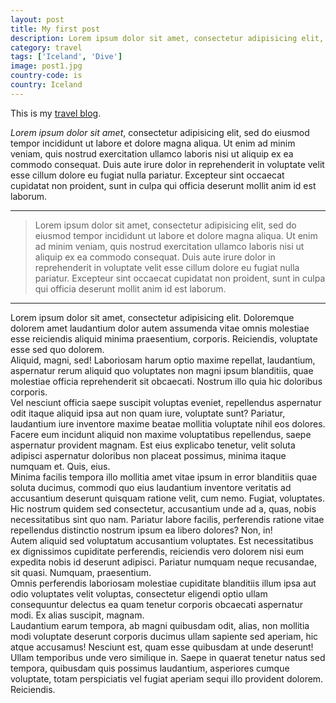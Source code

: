 ```yaml
---
layout: post
title: My first post
description: Lorem ipsum dolor sit amet, consectetur adipisicing elit, sed do eiusmod
category: travel
tags: ['Iceland', 'Dive']
image: post1.jpg
country-code: is
country: Iceland
---
```


This is my [travel blog](https://amandaferrari.github.io/project-grace-marguerite/).

*Lorem ipsum dolor sit amet*, consectetur adipisicing elit, sed do eiusmod
tempor incididunt ut labore et dolore magna aliqua. Ut enim ad minim veniam,
quis nostrud exercitation ullamco laboris nisi ut aliquip ex ea commodo
consequat. Duis aute irure dolor in reprehenderit in voluptate velit esse
cillum dolore eu fugiat nulla pariatur. Excepteur sint occaecat cupidatat non
proident, sunt in culpa qui officia deserunt mollit anim id est laborum.

***

> Lorem ipsum dolor sit amet, consectetur adipisicing elit, sed do eiusmod
tempor incididunt ut labore et dolore magna aliqua. Ut enim ad minim veniam,
quis nostrud exercitation ullamco laboris nisi ut aliquip ex ea commodo
consequat. Duis aute irure dolor in reprehenderit in voluptate velit esse
cillum dolore eu fugiat nulla pariatur. Excepteur sint occaecat cupidatat non
proident, sunt in culpa qui officia deserunt mollit anim id est laborum.

***

<div>Lorem ipsum dolor sit amet, consectetur adipisicing elit. Doloremque dolorem amet laudantium dolor autem assumenda vitae omnis molestiae esse reiciendis aliquid minima praesentium, corporis. Reiciendis, voluptate esse sed quo dolorem.</div>
<div>Aliquid, magni, sed! Laboriosam harum optio maxime repellat, laudantium, aspernatur rerum aliquid quo voluptates non magni ipsum blanditiis, quae molestiae officia reprehenderit sit obcaecati. Nostrum illo quia hic doloribus corporis.</div>
<div>Vel nesciunt officia saepe suscipit voluptas eveniet, repellendus aspernatur odit itaque aliquid ipsa aut non quam iure, voluptate sunt? Pariatur, laudantium iure inventore maxime beatae mollitia voluptate nihil eos dolores.</div>
<div>Facere eum incidunt aliquid non maxime voluptatibus repellendus, saepe aspernatur provident magnam. Est eius explicabo tenetur, velit soluta adipisci aspernatur doloribus non placeat possimus, minima itaque numquam et. Quis, eius.</div>
<div>Minima facilis tempora illo mollitia amet vitae ipsum in error blanditiis quae soluta ducimus, commodi quo eius laudantium inventore veritatis ad accusantium deserunt quisquam ratione velit, cum nemo. Fugiat, voluptates.</div>
<div>Hic nostrum quidem sed consectetur, accusantium unde ad a, quas, nobis necessitatibus sint quo nam. Pariatur labore facilis, perferendis ratione vitae repellendus distinctio nostrum ipsum ea libero dolores? Non, in!</div>
<div>Autem aliquid sed voluptatum accusantium voluptates. Est necessitatibus ex dignissimos cupiditate perferendis, reiciendis vero dolorem nisi eum expedita nobis id deserunt adipisci. Pariatur numquam neque recusandae, sit quasi. Numquam, praesentium.</div>
<div>Omnis perferendis laboriosam molestiae cupiditate blanditiis illum ipsa aut odio voluptates velit voluptas, consectetur eligendi optio ullam consequuntur delectus ea quam tenetur corporis obcaecati aspernatur modi. Ex alias suscipit, magnam.</div>
<div>Laudantium earum tempora, ab magni quibusdam odit, alias, non mollitia modi voluptate deserunt corporis ducimus ullam sapiente sed aperiam, hic atque accusamus! Nesciunt est, quam esse quibusdam at unde deserunt!</div>
<div>Ullam temporibus unde vero similique in. Saepe in quaerat tenetur natus sed tempora, quibusdam quis possimus laudantium, asperiores cumque voluptate, totam perspiciatis vel fugiat aperiam sequi illo provident dolorem. Reiciendis.</div>
